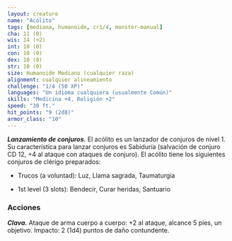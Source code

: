 ```yaml
---
layout: creature
name: "Acólito"
tags: [mediana, humanoide, cr1/4, monster-manual]
cha: 11 (0)
wis: 14 (+2)
int: 10 (0)
con: 10 (0)
dex: 10 (0)
str: 10 (0)
size: Humanoide Mediano (cualquier raza)
alignment: cualquier alineamiento
challenge: "1/4 (50 XP)"
languages: "Un idioma cualquiera (usualmente Común)"
skills: "Medicina +4, Religión +2"
speed: "30 ft."
hit_points: "9 (2d8)"
armor_class: "10"
---
```


***Lanzamiento de conjuros.*** El acólito es un lanzador de conjuros de nivel 1. Su característica para lanzar conjuros es Sabiduría (salvación de conjuro CD 12, +4 al ataque con ataques de conjuro). El acólito tiene los siguientes conjuros de clérigo preparados:

* Trucos (a voluntad): Luz, Llama sagrada, Taumaturgia

* 1st level (3 slots): Bendecir, Curar heridas, Santuario

### Acciones

***Clava.*** Ataque de arma cuerpo a cuerpo: +2 al ataque, alcance 5 pies, un objetivo. Impacto: 2 (1d4) puntos de daño contundente.
